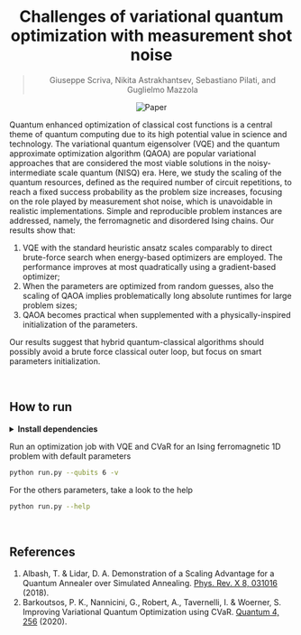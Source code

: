 <div align="center">

# Challenges of variational quantum optimization with measurement shot noise

> Giuseppe Scriva, Nikita Astrakhantsev, Sebastiano Pilati, and Guglielmo Mazzola

![Paper](http://img.shields.io/badge/paper-arXiv%202308.00044-B31B1B.svg)

</div>

Quantum enhanced optimization of classical cost functions is a central theme of quantum computing due to its high potential value in science and technology.
The variational quantum eigensolver (VQE) and the quantum approximate optimization algorithm (QAOA) are popular variational approaches that are considered the most viable solutions in the noisy-intermediate scale quantum (NISQ) era.
Here, we study the scaling of the quantum resources, defined as the required number of circuit repetitions, to reach a fixed success probability as the problem size increases, focusing on the role played by measurement shot noise, which is unavoidable in realistic implementations.
Simple and reproducible problem instances are addressed, namely, the ferromagnetic and disordered Ising chains. 
Our results show that: 
1. VQE with the standard heuristic ansatz scales comparably to direct brute-force search when energy-based optimizers are employed. The performance improves at most quadratically using a gradient-based optimizer;
2. When the parameters are optimized from random guesses, also the scaling of QAOA implies problematically long absolute runtimes for large problem sizes;
3. QAOA becomes practical when supplemented with a physically-inspired initialization of the parameters.

Our results suggest that hybrid quantum-classical algorithms should possibly avoid a brute force classical outer loop, but focus on smart parameters initialization.

<br>

## How to run

<details>
<summary><b>Install dependencies</b></summary>

```bash
# clone project
git clone https://github.com/gscriva/cvar-opt
cd cvar-opt

# [OPTIONAL] create conda environment
conda create -n myenv python=3.10
conda activate myenv

# install requirements
pip install -r requirements.txt
```
</details>

Run an optimization job with VQE and CVaR for an Ising ferromagnetic 1D problem with default parameters
```bash
python run.py --qubits 6 -v
```

For the others parameters, take a look to the help
```bash
python run.py --help
```

<br>


## References

1. Albash, T. & Lidar, D. A. Demonstration of a Scaling Advantage for a Quantum Annealer over Simulated Annealing. [Phys. Rev. X 8, 031016](https://doi.org/10.1103/PhysRevX.8.031016) (2018).
2. Barkoutsos, P. K., Nannicini, G., Robert, A., Tavernelli, I. & Woerner, S. Improving Variational Quantum Optimization using CVaR. [Quantum 4, 256](https://doi.org/10.22331/q-2020-04-20-256) (2020).

<br>
